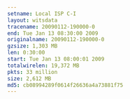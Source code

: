 ```yaml
---
setname: Local ISP C-I
layout: witsdata
tracename: 20090112-190000-0
end: Tue Jan 13 08:30:00 2009
originalname: 20090112-190000-0
gzsize: 1,303 MB
len: 0:30:00
start: Tue Jan 13 08:00:01 2009
totalwirelen: 19,372 MB
pkts: 33 million
size: 2,612 MB
md5: cb08994289f0614f26636a4a73881f75
---
```

